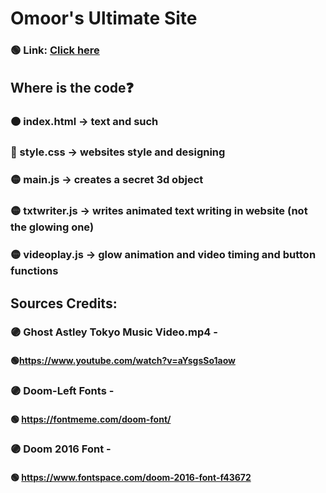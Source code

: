 # Omoor's Ultimate Site

### 🟢 Link: [Click here](https://omoorion.github.io/UltiSite/)

## Where is the code❓

### 🟠 index.html -> text and such

### 🔵 style.css -> websites style and designing

### 🟡 main.js -> creates a secret 3d object

### 🟡 txtwriter.js -> writes animated text writing in website (not the glowing one)

### 🟡 videoplay.js -> glow animation and video timing and button functions

## Sources Credits:

### 🟣 Ghost Astley Tokyo Music Video.mp4 -

#### 🟢https://www.youtube.com/watch?v=aYsgsSo1aow

### 🟣 Doom-Left Fonts -

#### 🟢 https://fontmeme.com/doom-font/

### 🟣 Doom 2016 Font -

#### 🟢 https://www.fontspace.com/doom-2016-font-f43672
